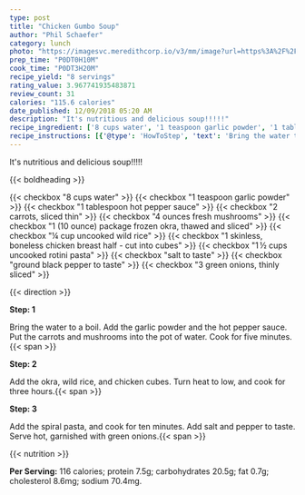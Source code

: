 ```yaml
---
type: post
title: "Chicken Gumbo Soup"
author: "Phil Schaefer"
category: lunch
photo: "https://imagesvc.meredithcorp.io/v3/mm/image?url=https%3A%2F%2Fimages.media-allrecipes.com%2Fuserphotos%2F590796.jpg"
prep_time: "P0DT0H10M"
cook_time: "P0DT3H20M"
recipe_yield: "8 servings"
rating_value: 3.967741935483871
review_count: 31
calories: "115.6 calories"
date_published: 12/09/2018 05:20 AM
description: "It's nutritious and delicious soup!!!!!"
recipe_ingredient: ['8 cups water', '1 teaspoon garlic powder', '1 tablespoon hot pepper sauce', '2 carrots, sliced thin', '4 ounces fresh mushrooms', '1 (10 ounce) package frozen okra, thawed and sliced', '¼ cup uncooked wild rice', '1 skinless, boneless chicken breast half - cut into cubes', '1\u2009½ cups uncooked rotini pasta', 'salt to taste', 'ground black pepper to taste', '3 green onions, thinly sliced']
recipe_instructions: [{'@type': 'HowToStep', 'text': 'Bring the water to a boil.  Add the garlic powder and the hot pepper sauce.  Put the carrots and mushrooms into the pot of water.  Cook for five minutes.\n'}, {'@type': 'HowToStep', 'text': 'Add the okra, wild rice, and chicken cubes.  Turn heat to low, and cook for three hours.\n'}, {'@type': 'HowToStep', 'text': 'Add the spiral pasta, and cook for ten minutes.  Add salt and pepper to  taste.  Serve hot, garnished with green onions.\n'}]
---
```


It's nutritious and delicious soup!!!!! 

{{< boldheading >}}

{{< checkbox "8 cups water" >}}
{{< checkbox "1 teaspoon garlic powder" >}}
{{< checkbox "1 tablespoon hot pepper sauce" >}}
{{< checkbox "2  carrots, sliced thin" >}}
{{< checkbox "4 ounces fresh mushrooms" >}}
{{< checkbox "1 (10 ounce) package frozen okra, thawed and sliced" >}}
{{< checkbox "¼ cup uncooked wild rice" >}}
{{< checkbox "1  skinless, boneless chicken breast half - cut into cubes" >}}
{{< checkbox "1 ½ cups uncooked rotini pasta" >}}
{{< checkbox "salt to taste" >}}
{{< checkbox "ground black pepper to taste" >}}
{{< checkbox "3  green onions, thinly sliced" >}}


{{< direction >}}

**Step: 1**

Bring the water to a boil.  Add the garlic powder and the hot pepper sauce.  Put the carrots and mushrooms into the pot of water.  Cook for five minutes.{{< span >}}

**Step: 2**

Add the okra, wild rice, and chicken cubes.  Turn heat to low, and cook for three hours.{{< span >}}

**Step: 3**

Add the spiral pasta, and cook for ten minutes.  Add salt and pepper to  taste.  Serve hot, garnished with green onions.{{< span >}}

{{< nutrition >}}

**Per Serving:** 116 calories; protein 7.5g; carbohydrates 20.5g; fat 0.7g; cholesterol 8.6mg; sodium 70.4mg.